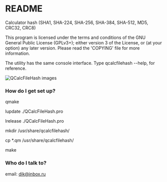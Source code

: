 # README #
Calculator hash (SHA1, SHA-224, SHA-256, SHA-384, SHA-512, MD5, CRC32, CRC8)

This program is licensed under the terms and conditions of
the GNU General Public License (GPLv3+); either version
3 of the License, or (at your option) any later version.
Please read the 'COPYING' file for more information.


The utility has the same console interface. Type qcalcfilehash --help, for reference.

![QCalcFileHash images](http://dansoft.krasnokamensk.ru/data/1018/qcalcfilehash.png)


### How do I get set up? ###
qmake

lupdate ./QCalcFileHash.pro

lrelease ./QCalcFileHash.pro

mkdir /usr/share/qcalcfilehash/

cp *.qm /usr/share/qcalcfilehash/

make

### Who do I talk to? ###
email: dik@inbox.ru
